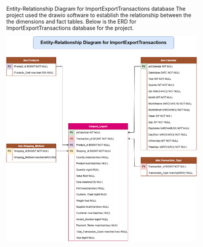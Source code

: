 Entity-Relationship Diagram for ImportExportTransactions database
The project used the drawio software to establish the relationship between the the dimensions and fact tables.
Below is the ERD for ImportExportTransactions database for the project.

![ERD](Relationship_diagram.drawio.png)

